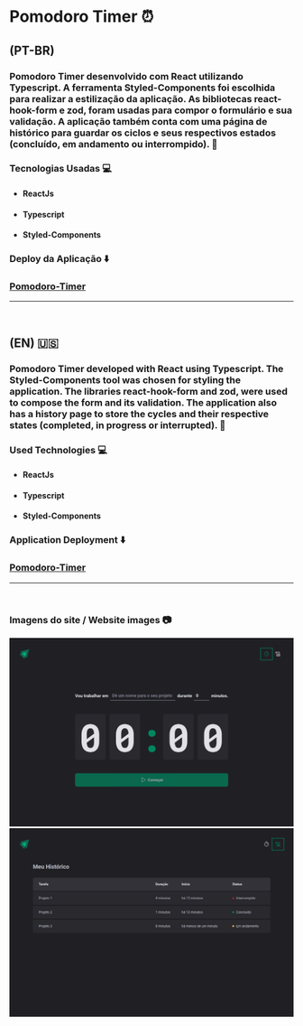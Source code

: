 # Pomodoro Timer :alarm_clock:

## (PT-BR)

### Pomodoro Timer desenvolvido com React utilizando Typescript. A ferramenta Styled-Components foi escolhida para realizar a estilização da aplicação. As bibliotecas react-hook-form e zod, foram usadas para compor o formulário e sua validação. A aplicação também conta com uma página de histórico para guardar os ciclos e seus respectivos estados (concluído, em andamento ou interrompido). :bookmark_tabs:

### Tecnologias Usadas :computer:

- ####  ReactJs
- ####  Typescript
- ####  Styled-Components

### Deploy da Aplicação :arrow_down:

### [Pomodoro-Timer](https://pomodoro-timer-red-omega.vercel.app)
<hr>
<br>

## (EN) :us:

### Pomodoro Timer developed with React using Typescript. The Styled-Components tool was chosen for styling the application. The libraries react-hook-form and zod, were used to compose the form and its validation. The application also has a history page to store the cycles and their respective states (completed, in progress or interrupted). :bookmark_tabs:

### Used Technologies :computer:

- ####  ReactJs
- ####  Typescript
- ####  Styled-Components


### Application Deployment :arrow_down:

### [Pomodoro-Timer](https://pomodoro-timer-red-omega.vercel.app)

<hr>
<br>

### Imagens do site / Website images :camera:

<div>
  <img src="https://raw.githubusercontent.com/PedroFurlann/ignite-timer/main/src/images/homePage.png" />

  <img src="https://raw.githubusercontent.com/PedroFurlann/ignite-timer/main/src/images/historyPage.png" />

</div>

